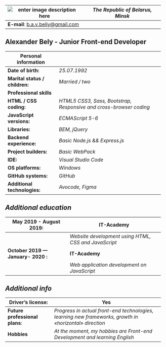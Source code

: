 ![enter image description here](https://avatars1.githubusercontent.com/u/49448771?s=150&v=4)  | *The Republic of Belarus, Minsk*| 
|--|--|
|**E-mail**: b.a.v.beliy@gmail.com |


## Alexander Bely - Junior Front-end Developer

|**Personal information**|| 
|--|--|
| **Date of birth:**| *25.07.1992* | 
| **Marital status / children:**| *Married / two* |
|**Professional skills**||
| **HTML / CSS coding:** | *HTML5 CSS3, Sass, Bootstrap, Responsive and cross-browser coding* |
| **JavaScript versions:** | *ECMAScript 5-6*|
| **Libraries:** | *BEM, jQuery* | 
|**Backend experience:** | *Basic Node.js && Express.js* |
| **Project builders:**| *Basic WebPack*|
| **IDE:**| *Visual Studio Code* |
|**OS platforms:**|*Windows* | 
| **GitHub systems:** | *GitHub*| 
| **Additional technologies:** | *Avocode, Figma*| 


## *Additional education*

| **May** **2019** **-** **August**  **2019**: |**IT-Academy** |
|--|--|
|  | *Website development using HTML, CSS and JavaScript* |
|**October 2019 — January- 2020**  **:** |**IT-Academy**|
||*Web application development on JavaScript*|

## *Additional info*

| **Driver’s license:** | Yes |
|--|--|
| **Future professional plans**: | *Progress in actual front-end technologies, learning new frameworks, growth in «horizontal» direction* |
|**Hobbies** |*At the moment, my hobbies are Front-end Development and learning English* | 